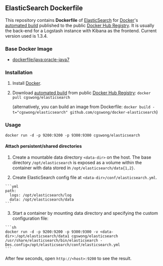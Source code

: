 ## ElasticSearch Dockerfile

This repository contains **Dockerfile** of [ElasticSearch](http://www.elasticsearch.org/) for [Docker](https://www.docker.com/)'s [automated build](https://registry.hub.docker.com/u/cgswong/elasticsearch/) published to the public [Docker Hub Registry](https://registry.hub.docker.com/).
It is usually the back-end for a Logstash instance with Kibana as the frontend. Current version used is 1.3.4.


### Base Docker Image

* [dockerfile/java:oracle-java7](http://dockerfile.github.io/#/java)


### Installation

1. Install [Docker](https://www.docker.com/).

2. Download [automated build](https://registry.hub.docker.com/u/cgswong/elasticsearch/) from public [Docker Hub Registry](https://registry.hub.docker.com/): `docker pull cgswong/elasticsearch`

   (alternatively, you can build an image from Dockerfile: `docker build -t="cgswong/elasticsearch" github.com/cgswong/docker-elasticsearch`)


### Usage

    docker run -d -p 9200:9200 -p 9300:9300 cgswong/elasticsearch

#### Attach persistent/shared directories

  1. Create a mountable data directory `<data-dir>` on the host. The base directory `/opt/elasticsearch` is exposed as a volume within the container with data stored in `/opt/elasticsearch/data{1,2}`.

  2. Create ElasticSearch config file at `<data-dir>/conf/elasticsearch.yml`.

    ```yml
    path:
      logs: /opt/elasticsearch/log
      data: /opt/elasticsearch/data
    ```

  3. Start a container by mounting data directory and specifying the custom configuration file:

    ```sh
    docker run -d -p 9200:9200 -p 9300:9300 -v <data-dir>:/opt/elasticsearch/data1 cgswong/elasticsearch /usr/share/elasticsearch/bin/elasticsearch -Des.config=/opt/elasticsearch/conf/elasticsearch.yml
    ```

After few seconds, open `http://<host>:9200` to see the result.
